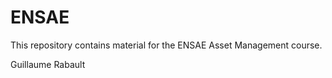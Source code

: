 # ENSAE

This repository contains material for the ENSAE Asset Management course.

Guillaume Rabault
